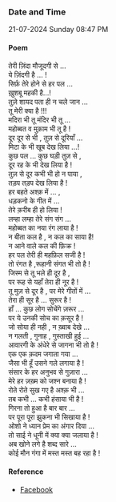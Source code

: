 ### Date and Time

21-07-2024 Sunday 08:47 PM

#### Poem

तेरी ज़िंदा मौजूदगी से … <br />
ये ज़िंदगी है … ! <br />
सिर्फ़ तेरे होने से हर पल … <br />
ख़ुशबू महकी है…! <br />
तुज़े शायद पता ही न चले जान … <br />
तू मेरी क्या है !!! <br />
मदिरा भी तू मंदिर भी तू … <br />
महोब्बत व मुक़ाम भी तू है ! <br />
दूर दूर से भी , तुज़ से दूरियाँ … <br />
मिटा के भी खूब देख लिया …! <br />
कुछ पल … कुछ घड़ी तुज़ से , <br />
दूर रह के भी देख लिया है ! <br />
तुज़ से दूर कभी भी हो न पाया , <br />
तड़प तड़प देख लिया है ! <br />
हर बहते अश्क़ में … , <br />
धड़कनो के गीत में … <br />
तेरे क़रीब ही हो लिया ! <br />
लम्हा लम्हा तेरे संग संग … <br />
महोब्बत का नया रंग लाया है ! <br />
न बीता कल है , न कल का साया है! <br />
न आने वाले कल की फ़िक्र ! <br />
हर पल तेरी ही महफ़िल सजी है ! <br />
तो रंगत है ,रूहानी संगत भी तो है ! <br />
जिस्म से तू भले ही दूर है , <br />
पर रूह से यहाँ तेरा ही नूर है ! <br />
तू मुज़ से दूर है , पर मेरे गीतों में … <br />
तेरा ही सूर है … सुरूर है ! <br />
हाँ … कुछ लोग सोचेंगे ज़रूर … <br />
पर ये उनकी सोच का क़सूर है ! <br />
जो सोया ही नही , न ख़्वाब देखे … <br />
न गलती , गुनाह , गुस्ताखी हुई … <br />
आवारगी के अंधेरे से जागना भी तो है ! <br />
एक एक क़दम जगाता गया … <br />
जैसा भी हूँ उसने गले लगाया है ! <br />
संसार के हर अनुभव से गुज़ारा … <br />
मेरे हर ज़ख़्म को जश्न बनाया है ! <br />
रोते रोते सुख गए है अश्क़ भी … <br />
तब कभी … कभी हंसाया भी है ! <br />
गिरना तो हुआ है बार बार … <br />
पर पूरा पूरा झुकना भी सिखाया है ! <br />
ओशो ने ध्यान प्रेम का अंगार दिया … <br />
तो साई ने धूनी में क्या क्या जलाया है ! <br />
अब खोने लगे है शब्द सारे … <br />
कोई मौन गंगा में मस्त मस्त बह रहा है !

#### Reference

* [Facebook](https://www.facebook.com/share/v/kpztqnNB7aZMfSEg/?mibextid=xfxF2i)
